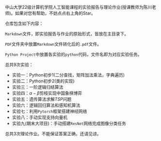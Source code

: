 中山大学22级计算机学院人工智能课程的实验报告与理论作业(授课教师为陈川老师)。如果对您有帮助，不妨点点右上角的Star。

仓库包含如下内容：

`Markdown`文件，即实验报告与作业的原始形式，皆放在主目录下。

`PDF`文件夹中放置`Markdown`文件转化后的`.pdf`文件。

`Python Project`中放置各实验的`python`代码，文件名即为对应实验任务。

总共9次实验：
* 实验一：Python初步1(二分查找，矩阵加法乘法，字典遍历)
* 实验二：Python初步2(类的实现)
* 实验三：一阶逻辑归结算法
* 实验四：$\alpha-\beta$剪枝实现中国象棋博弈
* 实验五：遗传算法求解$TSP$问题
* 实验六：逻辑回归算法和感知机算法
* 实验七：利用`Pytorch`框架搭建神经网络
* 实验八：手动实现支持向量机
* 实验九(期末大项目)：手动搭建`ResNet`网络完成图像分类任务

总共3次理论作业。不能保证答案正确，还请见谅。

